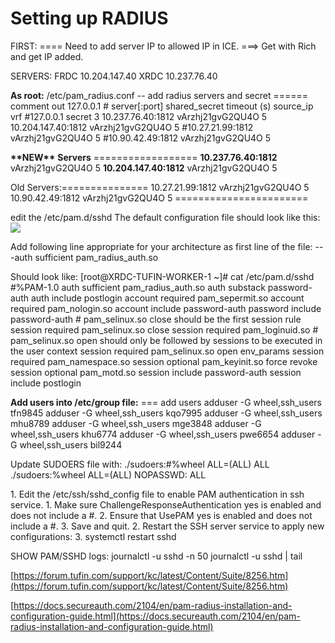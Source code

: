 # Setting up RADIUS

FIRST:
\==== Need to add server IP to allowed IP in ICE.
\===> Get with Rich and get IP added.

SERVERS:
FRDC 10.204.147.40
XRDC 10.237.76.40

**As root:**
/etc/pam\_radius.conf -- add radius servers and secret
\====== comment out 127.0.0.1
\# server\[:port\] shared\_secret timeout (s) source\_ip vrf
#127.0.0.1 secret 3
10.237.76.40:1812 vArzhj21gvG2QU4O 5
10.204.147.40:1812 vArzhj21gvG2QU4O 5
#10.27.21.99:1812 vArzhj21gvG2QU4O 5
#10.90.42.49:1812 vArzhj21gvG2QU4O 5

**\*\*NEW\*\*** **Servers** \==================
**10.237.76.40:1812** vArzhj21gvG2QU4O 5
**10.204.147.40:1812** vArzhj21gvG2QU4O 5

Old Servers:===============
10.27.21.99:1812 vArzhj21gvG2QU4O 5
10.90.42.49:1812 vArzhj21gvG2QU4O 5
\=======================

edit the /etc/pam.d/sshd
The default configuration file should look like this:
![](https://t9013498781.p.clickup-attachments.com/t9013498781/12082344-385e-4f25-8497-0957c99226dd/image.png)

Add following line appropriate for your architecture as first line of the file:
\---auth sufficient pam\_radius\_auth.so

Should look like:
\[root@XRDC-TUFIN-WORKER-1 ~\]# cat /etc/pam.d/sshd
#%PAM-1.0
auth sufficient pam\_radius\_auth.so
auth substack password-auth
auth include postlogin
account required pam\_sepermit.so
account required pam\_nologin.so
account include password-auth
password include password-auth
\# pam\_selinux.so close should be the first session rule
session required pam\_selinux.so close
session required pam\_loginuid.so
\# pam\_selinux.so open should only be followed by sessions to be executed in the user context
session required pam\_selinux.so open env\_params
session required pam\_namespace.so
session optional pam\_keyinit.so force revoke
session optional pam\_motd.so
session include password-auth
session include postlogin

**Add users into /etc/group file:**
\=== add users
adduser -G wheel,ssh\_users tfn9845
adduser -G wheel,ssh\_users kqo7995
adduser -G wheel,ssh\_users mhu8789
adduser -G wheel,ssh\_users mge3848
adduser -G wheel,ssh\_users khu6774
adduser -G wheel,ssh\_users pwe6654
adduser -G wheel,ssh\_users bil9244

Update SUDOERS file with:
./sudoers:#%wheel ALL=(ALL) ALL
./sudoers:%wheel ALL=(ALL) NOPASSWD: ALL

1\. Edit the /etc/ssh/sshd\_config file to enable PAM authentication in ssh service.
1\. Make sure ChallengeResponseAuthentication yes is enabled and does not include a #.
2\. Ensure that UsePAM yes is enabled and does not include a #.
3\. Save and quit.
2\. Restart the SSH server service to apply new configurations:
3\. systemctl restart sshd

SHOW PAM/SSHD logs:
journalctl -u sshd -n 50
journalctl -u sshd | tail

[https://forum.tufin.com/support/kc/latest/Content/Suite/8256.htm](https://forum.tufin.com/support/kc/latest/Content/Suite/8256.htm)

[https://docs.secureauth.com/2104/en/pam-radius-installation-and-configuration-guide.html](https://docs.secureauth.com/2104/en/pam-radius-installation-and-configuration-guide.html)